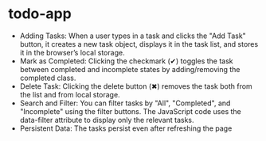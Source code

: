 # todo-app
- Adding Tasks: When a user types in a task and clicks the "Add Task" button, it creates a new task object, displays it in the task list, and stores it in the browser’s local storage.
- Mark as Completed: Clicking the checkmark (✔) toggles the task between completed and incomplete states by adding/removing the completed class.
- Delete Task: Clicking the delete button (✖) removes the task both from the list and from local storage.
- Search and Filter: You can filter tasks by "All", "Completed", and "Incomplete" using the filter buttons. The JavaScript code uses the data-filter attribute to display only the relevant tasks.
- Persistent Data: The tasks persist even after refreshing the page
